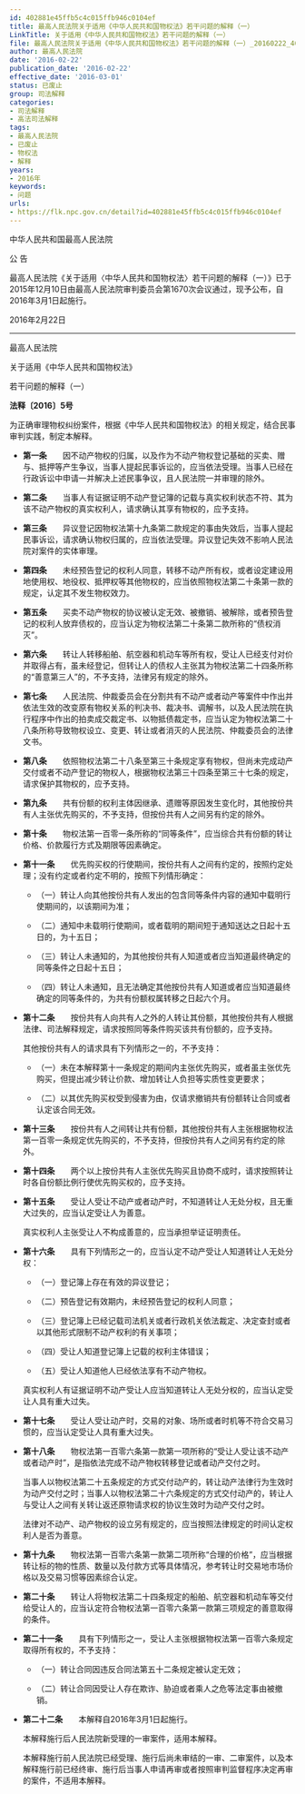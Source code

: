 ```yaml
---
id: 402881e45ffb5c4c015ffb946c0104ef
title: 最高人民法院关于适用《中华人民共和国物权法》若干问题的解释（一）
LinkTitle: 关于适用《中华人民共和国物权法》若干问题的解释（一）
file: 最高人民法院关于适用《中华人民共和国物权法》若干问题的解释（一）_20160222_402881e45ffb5c4c015ffb946c0104ef.docx
author: 最高人民法院
date: '2016-02-22'
publication_date: '2016-02-22'
effective_date: '2016-03-01'
status: 已废止
group: 司法解释
categories:
- 司法解释
- 高法司法解释
tags:
- 最高人民法院
- 已废止
- 物权法
- 解释
years:
- 2016年
keywords:
- 问题
urls:
- https://flk.npc.gov.cn/detail?id=402881e45ffb5c4c015ffb946c0104ef
---
```


中华人民共和国最高人民法院

公 告

最高人民法院《关于适用〈中华人民共和国物权法〉若干问题的解释（一）》已于2015年12月10日由最高人民法院审判委员会第1670次会议通过，现予公布，自2016年3月1日起施行。

2016年2月22日

---

最高人民法院

关于适用《中华人民共和国物权法》

若干问题的解释（一）

**法释〔2016〕5号**

为正确审理物权纠纷案件，根据《中华人民共和国物权法》的相关规定，结合民事审判实践，制定本解释。

- **第一条**　　因不动产物权的归属，以及作为不动产物权登记基础的买卖、赠与、抵押等产生争议，当事人提起民事诉讼的，应当依法受理。当事人已经在行政诉讼中申请一并解决上述民事争议，且人民法院一并审理的除外。

- **第二条**　　当事人有证据证明不动产登记簿的记载与真实权利状态不符、其为该不动产物权的真实权利人，请求确认其享有物权的，应予支持。

- **第三条**　　异议登记因物权法第十九条第二款规定的事由失效后，当事人提起民事诉讼，请求确认物权归属的，应当依法受理。异议登记失效不影响人民法院对案件的实体审理。

- **第四条**　　未经预告登记的权利人同意，转移不动产所有权，或者设定建设用地使用权、地役权、抵押权等其他物权的，应当依照物权法第二十条第一款的规定，认定其不发生物权效力。

- **第五条**　　买卖不动产物权的协议被认定无效、被撤销、被解除，或者预告登记的权利人放弃债权的，应当认定为物权法第二十条第二款所称的“债权消灭”。

- **第六条**　　转让人转移船舶、航空器和机动车等所有权，受让人已经支付对价并取得占有，虽未经登记，但转让人的债权人主张其为物权法第二十四条所称的“善意第三人”的，不予支持，法律另有规定的除外。

- **第七条**　　人民法院、仲裁委员会在分割共有不动产或者动产等案件中作出并依法生效的改变原有物权关系的判决书、裁决书、调解书，以及人民法院在执行程序中作出的拍卖成交裁定书、以物抵债裁定书，应当认定为物权法第二十八条所称导致物权设立、变更、转让或者消灭的人民法院、仲裁委员会的法律文书。

- **第八条**　　依照物权法第二十八条至第三十条规定享有物权，但尚未完成动产交付或者不动产登记的物权人，根据物权法第三十四条至第三十七条的规定，请求保护其物权的，应予支持。

- **第九条**　　共有份额的权利主体因继承、遗赠等原因发生变化时，其他按份共有人主张优先购买的，不予支持，但按份共有人之间另有约定的除外。

- **第十条**　　物权法第一百零一条所称的“同等条件”，应当综合共有份额的转让价格、价款履行方式及期限等因素确定。

- **第十一条**　　优先购买权的行使期间，按份共有人之间有约定的，按照约定处理；没有约定或者约定不明的，按照下列情形确定：

  - （一）转让人向其他按份共有人发出的包含同等条件内容的通知中载明行使期间的，以该期间为准；

  - （二）通知中未载明行使期间，或者载明的期间短于通知送达之日起十五日的，为十五日；

  - （三）转让人未通知的，为其他按份共有人知道或者应当知道最终确定的同等条件之日起十五日；

  - （四）转让人未通知，且无法确定其他按份共有人知道或者应当知道最终确定的同等条件的，为共有份额权属转移之日起六个月。

- **第十二条**　　按份共有人向共有人之外的人转让其份额，其他按份共有人根据法律、司法解释规定，请求按照同等条件购买该共有份额的，应予支持。

  其他按份共有人的请求具有下列情形之一的，不予支持：

  - （一）未在本解释第十一条规定的期间内主张优先购买，或者虽主张优先购买，但提出减少转让价款、增加转让人负担等实质性变更要求；

  - （二）以其优先购买权受到侵害为由，仅请求撤销共有份额转让合同或者认定该合同无效。

- **第十三条**　　按份共有人之间转让共有份额，其他按份共有人主张根据物权法第一百零一条规定优先购买的，不予支持，但按份共有人之间另有约定的除外。

- **第十四条**　　两个以上按份共有人主张优先购买且协商不成时，请求按照转让时各自份额比例行使优先购买权的，应予支持。

- **第十五条**　　受让人受让不动产或者动产时，不知道转让人无处分权，且无重大过失的，应当认定受让人为善意。

  真实权利人主张受让人不构成善意的，应当承担举证证明责任。

- **第十六条**　　具有下列情形之一的，应当认定不动产受让人知道转让人无处分权：

  - （一）登记簿上存在有效的异议登记；

  - （二）预告登记有效期内，未经预告登记的权利人同意；

  - （三）登记簿上已经记载司法机关或者行政机关依法裁定、决定查封或者以其他形式限制不动产权利的有关事项；

  - （四）受让人知道登记簿上记载的权利主体错误；

  - （五）受让人知道他人已经依法享有不动产物权。

  真实权利人有证据证明不动产受让人应当知道转让人无处分权的，应当认定受让人具有重大过失。

- **第十七条**　　受让人受让动产时，交易的对象、场所或者时机等不符合交易习惯的，应当认定受让人具有重大过失。

- **第十八条**　　物权法第一百零六条第一款第一项所称的“受让人受让该不动产或者动产时”，是指依法完成不动产物权转移登记或者动产交付之时。

  当事人以物权法第二十五条规定的方式交付动产的，转让动产法律行为生效时为动产交付之时；当事人以物权法第二十六条规定的方式交付动产的，转让人与受让人之间有关转让返还原物请求权的协议生效时为动产交付之时。

  法律对不动产、动产物权的设立另有规定的，应当按照法律规定的时间认定权利人是否为善意。

- **第十九条**　　物权法第一百零六条第一款第二项所称“合理的价格”，应当根据转让标的物的性质、数量以及付款方式等具体情况，参考转让时交易地市场价格以及交易习惯等因素综合认定。

- **第二十条**　　转让人将物权法第二十四条规定的船舶、航空器和机动车等交付给受让人的，应当认定符合物权法第一百零六条第一款第三项规定的善意取得的条件。

- **第二十一条**　　具有下列情形之一，受让人主张根据物权法第一百零六条规定取得所有权的，不予支持：

  - （一）转让合同因违反合同法第五十二条规定被认定无效；

  - （二）转让合同因受让人存在欺诈、胁迫或者乘人之危等法定事由被撤销。

- **第二十二条**　　本解释自2016年3月1日起施行。

  本解释施行后人民法院新受理的一审案件，适用本解释。

  本解释施行前人民法院已经受理、施行后尚未审结的一审、二审案件，以及本解释施行前已经终审、施行后当事人申请再审或者按照审判监督程序决定再审的案件，不适用本解释。
